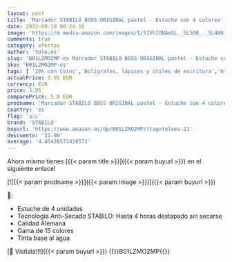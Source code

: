 ```yaml
---
layout: post
title: 'Marcador STABILO BOSS ORIGINAL pastel - Estuche con 4 colores'
date: 2023-09-10 00:24:16
image: 'https://m.media-amazon.com/images/I/51VhIONAeSL._SL500_._SL400_.jpg'
comments: true
category: ofertas
author: 'tole.es'
slug: 'B01LZMO2MP-es Marcador STABILO BOSS ORIGINAL pastel - Estuche con 4 colores'
sku: 'B01LZMO2MP-es'
tags: [ '20% con Coinc','Bolígrafos, lápices y útiles de escritura','Ofertas destacadas en papelería','Ofertas destacadas para la vuelta al cole en oficina y papelería','Ofertas destacadas para la vuelta al cole en oficina y papelería.','Oficina y papelería','Rotuladores y subrayadores','Self Service','Special Features Stores','Subrayadores','Vuelta al cole con Stabilo','stabilo','🇪🇸', ]
actualPrice: 3.95 EUR
currency: EUR
price: 3.95
comparePrice: 5.8 EUR
prodname: 'Marcador STABILO BOSS ORIGINAL pastel - Estuche con 4 colores'
country: 'es'
flag: '🇪🇸'
brand: 'STABILO'
buyurl: 'https://www.amazon.es/dp/B01LZMO2MP/?tag=tolees-21'
descuento: '31.90'
average: '4.45428571428571'
---
```


Ahora mismo tienes [{{< param title >}}]({{< param buyurl >}}) en el siguiente enlace!

[![{{< param prodname >}}]({{< param image >}})]({{< param buyurl >}})

🔎:

- Estuche de 4 unidades
- Tecnología Anti-Secado STABILO: Hasta 4 horas destapado sin secarse
- Calidad Alemana
- Gama de 15 colores
- Tinta base al agua

[🛒 Visítala!!!]({{< param buyurl >}})
{{<world>}}B01LZMO2MP{{</world>}}

